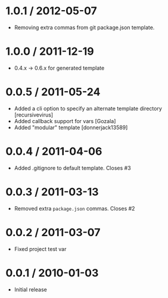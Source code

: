 
1.0.1 / 2012-05-07 
==================

  * Removing extra commas from git package.json template.

1.0.0 / 2011-12-19 
==================

  * 0.4.x -> 0.6.x for generated template

0.0.5 / 2011-05-24 
==================

  * Added a cli option to specify an alternate template directory [recursivevirus]
  * Added callback support for vars [Gozala]
  * Added "modular" template [donnerjack13589]


0.0.4 / 2011-04-06 
==================

  * Added .gitignore to default template. Closes #3

0.0.3 / 2011-03-13 
==================

  * Removed extra `package.json` commas. Closes #2

0.0.2 / 2011-03-07 
==================

  * Fixed project test var

0.0.1 / 2010-01-03
==================

  * Initial release
